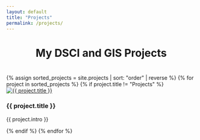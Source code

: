 ```yaml
---
layout: default
title: "Projects"
permalink: /projects/
---
```


<h1 style="text-align: center; margin-bottom: 40px;">My DSCI and GIS Projects</h1>

<div class="projects-grid">
  {% assign sorted_projects = site.projects | sort: "order" | reverse %}
  {% for project in sorted_projects %}
    {% if project.title != "Projects" %}
      <div class="project-card">
        <a href="{{ project.url | relative_url }}">
          <img src="{{ project.image | relative_url }}" alt="{{ project.title }}" class="project-thumb">
        </a>
        <h3>{{ project.title }}</h3>
        <p>{{ project.intro }}</p>
      </div>
    {% endif %}
  {% endfor %}
</div>

